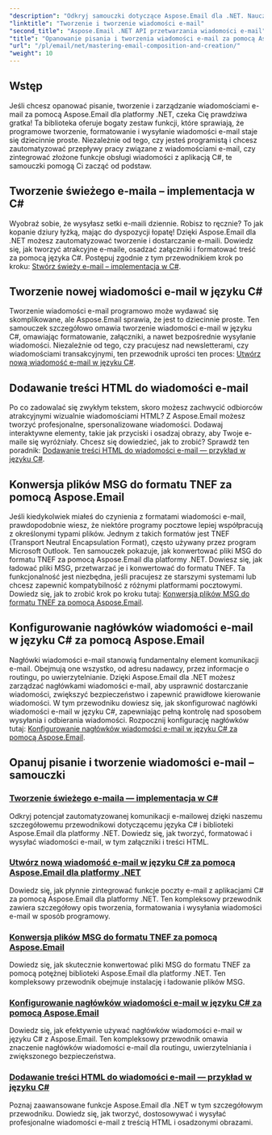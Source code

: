 ```yaml
---
"description": "Odkryj samouczki dotyczące Aspose.Email dla .NET. Naucz się programowo tworzyć, formatować i wysyłać wiadomości e-mail, korzystając z zaawansowanych funkcji, takich jak załączniki i zawartość HTML."
"linktitle": "Tworzenie i tworzenie wiadomości e-mail"
"second_title": "Aspose.Email .NET API przetwarzania wiadomości e-mail"
"title": "Opanowanie pisania i tworzenia wiadomości e-mail za pomocą Aspose.Email dla platformy .NET"
"url": "/pl/email/net/mastering-email-composition-and-creation/"
"weight": 10
---
```


## Wstęp

Jeśli chcesz opanować pisanie, tworzenie i zarządzanie wiadomościami e-mail za pomocą Aspose.Email dla platformy .NET, czeka Cię prawdziwa gratka! Ta biblioteka oferuje bogaty zestaw funkcji, które sprawiają, że programowe tworzenie, formatowanie i wysyłanie wiadomości e-mail staje się dziecinnie proste. Niezależnie od tego, czy jesteś programistą i chcesz zautomatyzować przepływy pracy związane z wiadomościami e-mail, czy zintegrować złożone funkcje obsługi wiadomości z aplikacją C#, te samouczki pomogą Ci zacząć od podstaw.

## Tworzenie świeżego e-maila – implementacja w C#  

Wyobraź sobie, że wysyłasz setki e-maili dziennie. Robisz to ręcznie? To jak kopanie dziury łyżką, mając do dyspozycji łopatę! Dzięki Aspose.Email dla .NET możesz zautomatyzować tworzenie i dostarczanie e-maili. Dowiedz się, jak tworzyć atrakcyjne e-maile, osadzać załączniki i formatować treść za pomocą języka C#. Postępuj zgodnie z tym przewodnikiem krok po kroku: [Stwórz świeży e-mail – implementacja w C#](./craft-a-fresh-email-csharp-implementation/).


## Tworzenie nowej wiadomości e-mail w języku C#  

Tworzenie wiadomości e-mail programowo może wydawać się skomplikowane, ale Aspose.Email sprawia, że jest to dziecinnie proste. Ten samouczek szczegółowo omawia tworzenie wiadomości e-mail w języku C#, omawiając formatowanie, załączniki, a nawet bezpośrednie wysyłanie wiadomości. Niezależnie od tego, czy pracujesz nad newsletterami, czy wiadomościami transakcyjnymi, ten przewodnik uprości ten proces: [Utwórz nową wiadomość e-mail w języku C#](./construct-a-new-mail-message-in-csharp/).

## Dodawanie treści HTML do wiadomości e-mail  

Po co zadowalać się zwykłym tekstem, skoro możesz zachwycić odbiorców atrakcyjnymi wizualnie wiadomościami HTML? Z Aspose.Email możesz tworzyć profesjonalne, spersonalizowane wiadomości. Dodawaj interaktywne elementy, takie jak przyciski i osadzaj obrazy, aby Twoje e-maile się wyróżniały. Chcesz się dowiedzieć, jak to zrobić? Sprawdź ten poradnik: [Dodawanie treści HTML do wiadomości e-mail — przykład w języku C#](./add-html-body-to-emails-csharp-example/).

## Konwersja plików MSG do formatu TNEF za pomocą Aspose.Email  

Jeśli kiedykolwiek miałeś do czynienia z formatami wiadomości e-mail, prawdopodobnie wiesz, że niektóre programy pocztowe lepiej współpracują z określonymi typami plików. Jednym z takich formatów jest TNEF (Transport Neutral Encapsulation Format), często używany przez program Microsoft Outlook. Ten samouczek pokazuje, jak konwertować pliki MSG do formatu TNEF za pomocą Aspose.Email dla platformy .NET. Dowiesz się, jak ładować pliki MSG, przetwarzać je i konwertować do formatu TNEF. Ta funkcjonalność jest niezbędna, jeśli pracujesz ze starszymi systemami lub chcesz zapewnić kompatybilność z różnymi platformami pocztowymi. Dowiedz się, jak to zrobić krok po kroku tutaj: [Konwersja plików MSG do formatu TNEF za pomocą Aspose.Email](./converting-msg-files-to-tnef-format/).

## Konfigurowanie nagłówków wiadomości e-mail w języku C# za pomocą Aspose.Email  

Nagłówki wiadomości e-mail stanowią fundamentalny element komunikacji e-mail. Obejmują one wszystko, od adresu nadawcy, przez informacje o routingu, po uwierzytelnianie. Dzięki Aspose.Email dla .NET możesz zarządzać nagłówkami wiadomości e-mail, aby usprawnić dostarczanie wiadomości, zwiększyć bezpieczeństwo i zapewnić prawidłowe kierowanie wiadomości. W tym przewodniku dowiesz się, jak skonfigurować nagłówki wiadomości e-mail w języku C#, zapewniając pełną kontrolę nad sposobem wysyłania i odbierania wiadomości. Rozpocznij konfigurację nagłówków tutaj: [Konfigurowanie nagłówków wiadomości e-mail w języku C# za pomocą Aspose.Email](./configure-email-headers-in-csharp/).

## Opanuj pisanie i tworzenie wiadomości e-mail – samouczki
### [Tworzenie świeżego e-maila — implementacja w C#](./craft-a-fresh-email-csharp-implementation/)
Odkryj potencjał zautomatyzowanej komunikacji e-mailowej dzięki naszemu szczegółowemu przewodnikowi dotyczącemu języka C# i biblioteki Aspose.Email dla platformy .NET. Dowiedz się, jak tworzyć, formatować i wysyłać wiadomości e-mail, w tym załączniki i treści HTML.
### [Utwórz nową wiadomość e-mail w języku C# za pomocą Aspose.Email dla platformy .NET](./construct-a-new-mail-message-in-csharp/)
Dowiedz się, jak płynnie zintegrować funkcje poczty e-mail z aplikacjami C# za pomocą Aspose.Email dla platformy .NET. Ten kompleksowy przewodnik zawiera szczegółowy opis tworzenia, formatowania i wysyłania wiadomości e-mail w sposób programowy.
### [Konwersja plików MSG do formatu TNEF za pomocą Aspose.Email](./converting-msg-files-to-tnef-format/)
Dowiedz się, jak skutecznie konwertować pliki MSG do formatu TNEF za pomocą potężnej biblioteki Aspose.Email dla platformy .NET. Ten kompleksowy przewodnik obejmuje instalację i ładowanie plików MSG. 
### [Konfigurowanie nagłówków wiadomości e-mail w języku C# za pomocą Aspose.Email](./configure-email-headers-in-csharp/)
Dowiedz się, jak efektywnie używać nagłówków wiadomości e-mail w języku C# z Aspose.Email. Ten kompleksowy przewodnik omawia znaczenie nagłówków wiadomości e-mail dla routingu, uwierzytelniania i zwiększonego bezpieczeństwa.
### [Dodawanie treści HTML do wiadomości e-mail — przykład w języku C#](./add-html-body-to-emails-csharp-example/)
Poznaj zaawansowane funkcje Aspose.Email dla .NET w tym szczegółowym przewodniku. Dowiedz się, jak tworzyć, dostosowywać i wysyłać profesjonalne wiadomości e-mail z treścią HTML i osadzonymi obrazami.